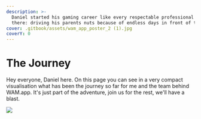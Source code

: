 ```yaml
---
description: >-
  Daniel started his gaming career like every respectable professional out
  there: driving his parents nuts because of endless days in front of the pc.
cover: .gitbook/assets/wam_app_poster_2 (1).jpg
coverY: 0
---
```


# The Journey

Hey everyone, Daniel here. On this page you can see in a very compact visualisation what has been the journey so far for me and the team behind WAM.app. It's just part of the adventure, join us for the rest, we'll have a blast.

![](.gitbook/assets/wam\_roadmap.jpg)
